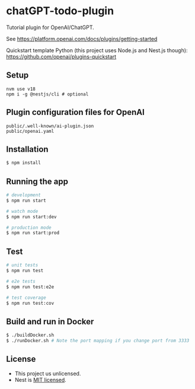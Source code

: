 # chatGPT-todo-plugin
Tutorial plugin for OpenAI/ChatGPT.

See https://platform.openai.com/docs/plugins/getting-started

Quickstart template Python (this project uses Node.js and Nest.js though): https://github.com/openai/plugins-quickstart

## Setup

	nvm use v18
	npm i -g @nestjs/cli # optional

## Plugin configuration files for OpenAI

    public/.well-known/ai-plugin.json
	public/openai.yaml


## Installation

```bash
$ npm install
```

## Running the app

```bash
# development
$ npm run start

# watch mode
$ npm run start:dev

# production mode
$ npm run start:prod
```

## Test

```bash
# unit tests
$ npm run test

# e2e tests
$ npm run test:e2e

# test coverage
$ npm run test:cov
```

## Build and run in Docker

```bash
$ ./buildDocker.sh
$ ./runDocker.sh # Note the port mapping if you change port from 3333
```

## License

- This project us unlicensed. 
- Nest is [MIT licensed](LICENSE).

